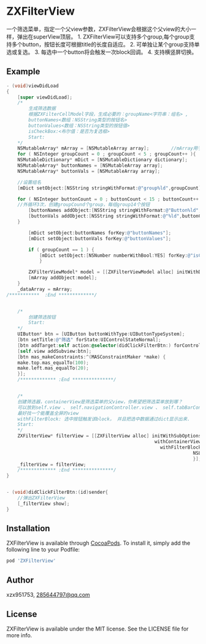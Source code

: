 # ZXFilterView
一个筛选菜单，指定一个父view参数，ZXFilterView会根据这个父view的大小一样，弹出在superView顶层。
    1. ZXFilterView可以支持多个group,每个group支持多个button，按钮长度可根据title的长度自适应。
    2. 可单独让某个group支持单选或复选。
    3. 每选中一个button将会触发一次block回调。
    4. 支持横竖屏切换。

## Example
```Objective-C
- (void)viewDidLoad
{
    [super viewDidLoad];
    /*
        生成筛选数据
        根据ZXFilterCellModel字段，生成必要的：groupName<字符串：组名> ,
        buttonNames<数组：NSString类型的按钮名>
        buttonValues<数组：NSString类型的按钮值>
        isCheckBox:<布尔值：是否为复选框>
        Start:
    */
    NSMutableArray* mArray = [NSMutableArray array];        //mArray用于存储ZXFilterCellModel
    for ( NSInteger groupCount = 0 ; groupCount < 5 ; groupCount++ ){
    NSMutableDictionary* mDict = [NSMutableDictionary dictionary];
    NSMutableArray* buttonNames = [NSMutableArray array];
    NSMutableArray* buttonVals = [NSMutableArray array];

    //设置组名
    [mDict setObject:[NSString stringWithFormat:@"group%ld",groupCount] forKey:@"groupName"];

    for ( NSInteger buttonCount = 0 ; buttonCount < 15 ; buttonCount++ ){   
    //外循环3次，创建groupCound个group，每组group14个按钮
        [buttonNames addObject:[NSString stringWithFormat:@"Button%ld",buttonCount]];
        [buttonVals addObject:[NSString stringWithFormat:@"%ld",buttonCount]];
    }

        [mDict setObject:buttonNames forKey:@"buttonNames"];
        [mDict setObject:buttonVals forKey:@"buttonValues"];

        if ( groupCount == 1 ) {
            [mDict setObject:[NSNumber numberWithBool:YES] forKey:@"isCheckBox"];   //设置group1为复选框
            }

        ZXFilterViewModel* model = [[ZXFilterViewModel alloc] initWithDict:mDict];  //字典转模型
        [mArray addObject:model];
    }
    _dataArray = mArray;
/***********  :End *************/


    /*
        创建筛选按钮
        Start:
    */
    UIButton* btn = [UIButton buttonWithType:UIButtonTypeSystem];
    [btn setTitle:@"筛选" forState:UIControlStateNormal];
    [btn addTarget:self action:@selector(didClickFilterBtn:) forControlEvents:UIControlEventTouchUpInside];
    [self.view addSubview:btn];
    [btn mas_makeConstraints:^(MASConstraintMaker *make) {
    make.top.mas_equalTo(100);
    make.left.mas_equalTo(20);
    }];
    /************* :End ***************/


    /*
    创建筛选器，containerView是筛选菜单的父view，你希望把筛选菜单放到哪？
    可以放到self.view 、 self.navigationController.view 、 self.tabBarController.view …………
    最好找一个能覆盖全屏的view
    withFilterBlock: 选中按钮触发该block， 并且把选中数据通过dict显示出来.
    Start:
    */
    ZXFilterView* filterView = [[ZXFilterView alloc] initWithSubOptions:self.dataArray
                                                      withContainerView:self.tabBarController.view 
                                                        withFilterBlock:^(NSDictionary *dict) {
                                                                    NSLog(@"%@",dict);
                                                                    }];
    _filterView = filterView;
    /************* :End ***************/
}


- (void)didClickFilterBtn:(id)sender{
    //弹出ZXFilterView
    [_filterView show];
}
```

## Installation

ZXFilterView is available through [CocoaPods](http://cocoapods.org). To install
it, simply add the following line to your Podfile:

```ruby
pod 'ZXFilterView'
```

## Author

xzx951753, 285644797@qq.com

## License

ZXFilterView is available under the MIT license. See the LICENSE file for more info.
